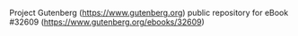 Project Gutenberg (https://www.gutenberg.org) public repository for eBook #32609 (https://www.gutenberg.org/ebooks/32609)
